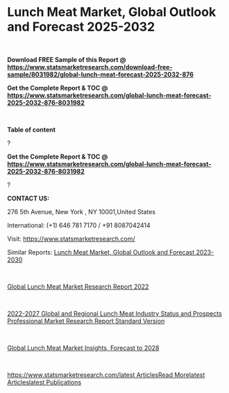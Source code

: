 <h1>Lunch Meat Market, Global Outlook and Forecast 2025-2032</h1><br/><p><strong>Download FREE Sample of this Report @ <a href="https://www.statsmarketresearch.com/download-free-sample/8031982/global-lunch-meat-forecast-2025-2032-876">https://www.statsmarketresearch.com/download-free-sample/8031982/global-lunch-meat-forecast-2025-2032-876</a></strong></p>
 
 
 
 <div><b>Get the Complete Report & TOC @ <a href="https://www.statsmarketresearch.com/global-lunch-meat-forecast-2025-2032-876-8031982">https://www.statsmarketresearch.com/global-lunch-meat-forecast-2025-2032-876-8031982</a></b></div>
 
 
 
 <p><br />
 
 <b>Table of content</b></p>
 
 
 
 <p>? </p>
 
 
 
 <div><b>Get the Complete Report & TOC @ <a href="https://www.statsmarketresearch.com/global-lunch-meat-forecast-2025-2032-876-8031982">https://www.statsmarketresearch.com/global-lunch-meat-forecast-2025-2032-876-8031982</a></b></div>
 
 
 
 <p>? </p>
 
 
 
 <p><b>CONTACT US:</b><br />
 
 276 5th Avenue, New York , NY 10001,United States<br />
 
 International: (+1) 646 781 7170 / +91 8087042414<br />
 
 Visit: <a href="https://www.statsmarketresearch.com/">https://www.statsmarketresearch.com/</a><br />
 
 Similar Reports: <a href="https://www.statsmarketresearch.com/global-lunch-meat-forecast-2025-2032-876-8031982">Lunch Meat Market, Global Outlook and Forecast 2023-2030</a><br />
 
 <br />
 
 <a href="https://www.statsmarketresearch.com/global-lunch-meat-forecast-2025-2032-876-8031982">Global Lunch Meat Market Research Report 2022</a><br />
 
 <br />
 
 <a href="https://www.statsmarketresearch.com/global-lunch-meat-forecast-2025-2032-876-8031982">2022-2027 Global and Regional Lunch Meat Industry Status and Prospects Professional Market Research Report Standard Version</a><br />
 
 <br />
 
 <a href="https://www.statsmarketresearch.com/global-lunch-meat-forecast-2025-2032-876-8031982">Global Lunch Meat Market Insights, Forecast to 2028</a><br />
 
 <br />
 
 <a href="https://gyeongbokgung.com">https://www.statsmarketresearch.com/</a><a href="https://hallyeomaritime.com">latest Articles</a><a href="https://jingwansa.com">Read More</a><a href="https://nguoiviet.jp/">latest Articles</a><a href="https://www.intelmarketresearch.com/">latest Publications</a></p>